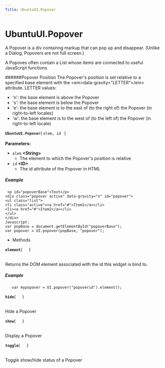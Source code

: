 ```yaml
---
Title: UbuntuUI.Popover
---
```


# UbuntuUI.Popover

<p>A Popover is a div containng markup that can pop up and disappear. (Unlike a Dialog, Popovers are not full screen.)</p>
<p>A Popoves often contain a List whose items are connected to useful JavaScript functions.</p>
<p>######Popover Position
The Popover's position is set relative to a specified base element with the &lt;em&gt;data-gravity=&quot;LETTER&quot;&lt;/em&gt; attribute. LETTER values:</p>
<ul>
<li>'n': the base element is above the Popover</li>
<li>'s': the base element is below the Popover</li>
<li>'e': the base element is to the east of (to the right of) the Popover (in right-to-left locales)</li>
<li>'w': the base element is to the west of (to the left of) the Popover (in right-to-left locale)</li>
</ul>
<strong class="name"><code>UbuntuUI.Popover</code></strong>( <code>elem, id </code> ) 
<br>
</span><br>
<strong>Parameters:</strong>
<ul class="params">
<li>
<code>elem</code> <strong>&lt;String&gt;</strong>
<ul>
<li>The element to which the Popover's position is relative</li>
</ul>
</li>
<li>
<code>id</code> <strong>&lt;ID&gt;</strong>
<ul>
<li>The id attribute of the Popover in HTML</li>
</ul>
</li>
</ul>
<h5>Example</h5>
<pre class="code prettyprint"><code> &lt;p id=&quot;popoverBase&quot;&gt;Text&lt;/p&gt;
&lt;div class=&quot;popover active&quot; data-gravity=&quot;n&quot; id=&quot;popover&quot;&gt;
&lt;ul class=&quot;list&quot;&gt;
&lt;li class=&quot;active&quot;&gt;&lt;a href=&quot;#&quot;&gt;Item1&lt;/a&gt;&lt;/li&gt;
&lt;li&gt;&lt;a href=&quot;#&quot;&gt;Item2&lt;/a&gt;&lt;/li&gt;
&lt;/ul&gt;
&lt;/div&gt;
Javascript:
var popBase = document.getElementById(&quot;popoverBase&quot;);
var popover = UI.popover(popBase, &quot;popover&quot;);</code></pre>
<ul>
<li>Methods</li>
</ul>
<div>
<strong class="name"><code>element</code></strong>( <code>  </code> ) 
<br>
</span><br>
<p>Returns the DOM element associated with the id this widget is bind to.</p>
<h5>Example</h5>
<pre class="code prettyprint"><code>   var mypopover = UI.popover(&quot;popoverid&quot;).element();</code></pre>
<strong class="name"><code>hide</code></strong>( <code>  </code> ) 
<br>
</span><br>
<p>Hide a Popover</p>
<strong class="name"><code>show</code></strong>( <code>  </code> ) 
<br>
</span><br>
<p>Display a Popover</p>
<strong class="name"><code>toggle</code></strong>( <code>  </code> ) 
<br>
</span><br>
<p>Toggle show/hide status of a Popover</p>
